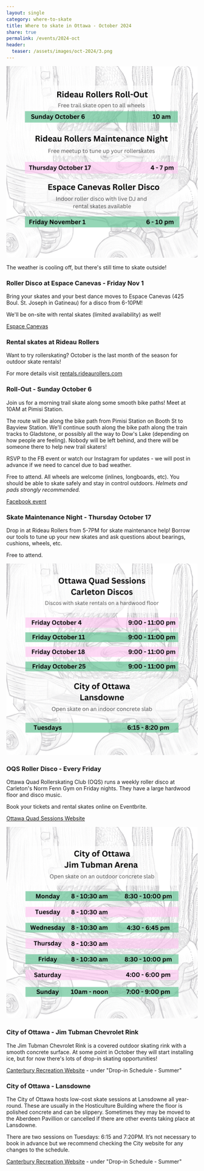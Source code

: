 ```yaml
---
layout: single
category: where-to-skate
title: Where to skate in Ottawa - October 2024 
share: true
permalink: /events/2024-oct
header:
  teaser: /assets/images/oct-2024/3.png
---
```


[![](/assets/images/oct-2024/3.png)](/assets/images/oct-2024/3.png)

The weather is cooling off, but there's still time to skate outside!

### Roller Disco at Espace Canevas  - Friday Nov 1 

Bring your skates and your best dance moves to Espace Canevas (425 Boul. St. Joseph in Gatineau) for a disco from 6-10PM!

We'll be on-site with rental skates (limited availability) as well!

[Espace Canevas](https://espacecanevas.com/)

### Rental skates at Rideau Rollers

Want to try rollerskating? October is the last month of the season for outdoor skate rentals!

For more details visit [rentals.rideaurollers.com](https://rentals.rideaurollers.com) 

### Roll-Out - Sunday October 6 

Join us for a morning trail skate along some smooth bike paths! Meet at 10AM at Pimisi Station.

The route will be along the bike path from Pimisi Station on Booth St to Bayview Station. We'll continue south along the bike path along the train tracks to Gladstone, or possibly all the way to Dow's Lake (depending on how people are feeling). Nobody will be left behind, and there will be someone there to help new trail skaters! 

RSVP to the FB event or watch our Instagram for updates - we will post in advance if we need to cancel due to bad weather.

Free to attend. All wheels are welcome (inlines, longboards, etc). You should be able to skate safely and stay in control outdoors. *Helmets and pads strongly recommended.*

[Facebook event](https://fb.me/e/2BpzMXens)

### Skate Maintenance Night - Thursday October 17 

Drop in at Rideau Rollers from 5-7PM for skate maintenance help! Borrow our tools to tune up your new skates and ask questions about bearings, cushions, wheels, etc. 

Free to attend.

[![](/assets/images/oct-2024/2.png)](/assets/images/oct-2024/2.png)

### OQS Roller Disco - Every Friday 

Ottawa Quad Rollerskating Club (OQS) runs a weekly roller disco at Carleton's Norm Fenn Gym on Friday nights. They have a large hardwood floor and disco music.

Book your tickets and rental skates online on Eventbrite.

[Ottawa Quad Sessions Website](https://ottawaquadsession.com/)

[![](/assets/images/oct-2024/1.png)](/assets/images/oct-2024/1.png)

### City of Ottawa - Jim Tubman Chevrolet Rink 

The Jim Tubman Chevrolet Rink is a covered outdoor skating rink with a smooth concrete surface. At some point in October they will start installing ice, but for now there's lots of drop-in skating opportunities! 

[Canterbury Recreation Website](https://ottawa.ca/en/recreation-and-parks/facilities/place-listing/jim-tubman-chevrolet-rink#section-5b04b910-8fa0-4eee-addb-9b842ca1b507) - under "Drop-in Schedule - Summer"

### City of Ottawa - Lansdowne 

The City of Ottawa hosts low-cost skate sessions at Lansdowne all year-round. These are usually in the Hosticulture Building where the floor is polished concrete and can be slippery. Sometimes they may be moved to the Aberdeen Pavillion or cancelled if there are other events taking place at Lansdowne.

There are two sessions on Tuesdays: 6:15 and 7:20PM. It’s not necessary to book in advance but we recommend checking the City website for any changes to the schedule.

[Canterbury Recreation Website](https://ottawa.ca/en/recreation-and-parks/facilities/place-listing/jim-tubman-chevrolet-rink#section-5b04b910-8fa0-4eee-addb-9b842ca1b507) - under "Drop-in Schedule - Summer"
